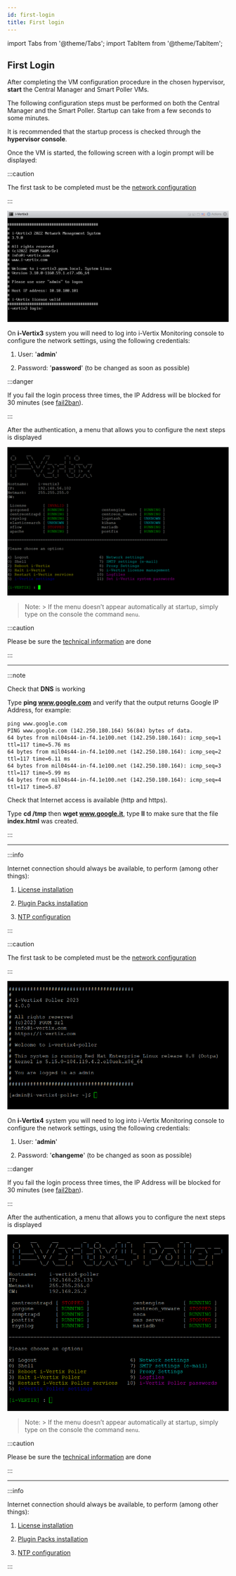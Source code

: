 ```yaml
---
id: first-login
title: First login
---
```


import Tabs from '@theme/Tabs';
import TabItem from '@theme/TabItem';

## First Login

After completing the VM configuration procedure in the chosen hypervisor, **start** the Central Manager and Smart Poller VMs.

The following configuration steps must be performed on both the Central Manager and the Smart Poller.
Startup can take from a few seconds to some minutes.

It is recommended that the startup process is checked through the **hypervisor console**.

Once the VM is started, the following screen with a login prompt will be displayed:

<Tabs>
<TabItem value="i-Vertix3" label="i-Vertix3 (Central & Poller)" default>

:::caution

The first task to be completed must be the [network configuration](network-configuration.md)

:::

![Login](../../assets/setup-startup-central-poller/first-login.png)

On **i-Vertix3** system you will need to log into i-Vertix Monitoring console to configure the network settings, using the following credentials:

1. User: '**admin**'

2. Password: '**password**' (to be changed as soon as possible)

:::danger

If you fail the login process three times, the IP Address will be blocked for 30 minutes (see [fail2ban](../../installation/security-aspects/fail2ban.md)).

:::

After the authentication, a menu that allows you to configure the next steps is displayed

![iVertix menu](../../assets/setup-startup-central-poller/ivertix-menu.png)

> Note:
    > If the menu doesn’t appear automatically at startup, simply type on the console the command ```menu```.


:::caution

Please be sure the [technical information](../before-you-start/technical-information.md) are done

:::

---

:::note

Check that **DNS** is working

Type **ping www.google.com** and verify that the output returns Google IP Address, for example:

```
ping www.google.com
PING www.google.com (142.250.180.164) 56(84) bytes of data.
64 bytes from mil04s44-in-f4.1e100.net (142.250.180.164): icmp_seq=1 ttl=117 time=5.76 ms
64 bytes from mil04s44-in-f4.1e100.net (142.250.180.164): icmp_seq=2 ttl=117 time=6.11 ms
64 bytes from mil04s44-in-f4.1e100.net (142.250.180.164): icmp_seq=3 ttl=117 time=5.99 ms
64 bytes from mil04s44-in-f4.1e100.net (142.250.180.164): icmp_seq=4 ttl=117 time=5.87
```


Check that Internet access is available (http and https).

Type **cd /tmp** then **wget www.google.it**, type **ll** to make sure that the file **index.html** was created.

:::

---

:::info

Internet connection should always be available, to perform (among other things):
1. [License installation](license.md)

2. [Plugin Packs installation](../../monitoring-resources/monitoring-basics/plugin-packs.md)

3. [NTP configuration](ntp-configuration.md)

:::

</TabItem>
<TabItem value="i-Vertix4" label="i-Vertix4 (Poller)">

:::caution

The first task to be completed must be the [network configuration](network-configuration.md)

:::

![Login](../../assets/setup-startup-central-poller/first-login-v4.png)

On **i-Vertix4** system you will need to log into i-Vertix Monitoring console to configure the network settings, using the following credentials:

1. User: '**admin**'

2. Password: '**changeme**' (to be changed as soon as possible)


:::danger

If you fail the login process three times, the IP Address will be blocked for 30 minutes (see [fail2ban](../../installation/security-aspects/fail2ban.md)).

:::

After the authentication, a menu that allows you to configure the next steps is displayed

![iVertix menu](../../assets/setup-startup-central-poller/ivertix-menu-v4.png)

> Note:
    > If the menu doesn’t appear automatically at startup, simply type on the console the command ```menu```.

:::caution

Please be sure the [technical information](../before-you-start/technical-information.md) are done

:::



---

:::info

Internet connection should always be available, to perform (among other things):
1. [License installation](license.md)

2. [Plugin Packs installation](../../monitoring-resources/monitoring-basics/plugin-packs.md)

3. [NTP configuration](ntp-configuration.md)

:::

</TabItem>
</Tabs>
